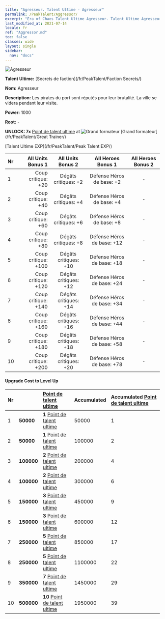 ```yaml
---
title: "Agresseur. Talent Ultime - Agresseur"
permalink: /PeakTalent/Aggressor/
excerpt: "Era of Chaos Talent Ultime Agresseur. Talent Ultime Agresseur. Agresseur"
last_modified_at: 2021-07-14
locale: fr
ref: "Aggressor.md"
toc: false
classes: wide
layout: single
sidebar:
  nav: "docs"
---
```


  ![Agresseur](/images/pt/talent_3004.png)

  **Talent Ultime:** [Secrets de faction](/fr/PeakTalent/Faction Secrets/)

  **Nom:** Agresseur

  **Description:** Les pirates du port sont réputés pour leur brutalité. La ville se videra pendant leur visite.

  **Power:** 1000

  **Root:** -

  **UNLOCK: 7x** [Point de talent ultime](/ItemsFR/con_934/) at ![Grand formateur](/images/pt/talent_3001.png) [Grand formateur](/fr/PeakTalent/Great Trainer/)

  [Talent Ultime EXP](/fr/PeakTalent/Peak Talent EXP/)

  | Nr | All Units Bonus 1 | All Units Bonus 2 | All Heroes Bonus 1 | All Heroes Bonus 2 |
  |:---|--------------:|:-------------:|:-------------:|:-------------:|
  | 1 | Coup critique: +20 | Dégâts critiques: +2 | Défense Héros de base: +2 | - |
  | 2 | Coup critique: +40 | Dégâts critiques: +4 | Défense Héros de base: +4 | - |
  | 3 | Coup critique: +60 | Dégâts critiques: +6 | Défense Héros de base: +8 | - |
  | 4 | Coup critique: +80 | Dégâts critiques: +8 | Défense Héros de base: +12 | - |
  | 5 | Coup critique: +100 | Dégâts critiques: +10 | Défense Héros de base: +18 | - |
  | 6 | Coup critique: +120 | Dégâts critiques: +12 | Défense Héros de base: +24 | - |
  | 7 | Coup critique: +140 | Dégâts critiques: +14 | Défense Héros de base: +34 | - |
  | 8 | Coup critique: +160 | Dégâts critiques: +16 | Défense Héros de base: +44 | - |
  | 9 | Coup critique: +180 | Dégâts critiques: +18 | Défense Héros de base: +58 | - |
  | 10 | Coup critique: +200 | Dégâts critiques: +20 | Défense Héros de base: +78 | - |


#### Upgrade Cost to Level Up

  | Nr | <i class="fas fa-coins"/> | [Point de talent ultime](/ItemsFR/con_934/) | Accumulated <i class="fas fa-coins"/> | Accumulated [Point de talent ultime](/ItemsFR/con_934/) |
  |:---|:--------------|:-------------|:-------------|:-------------|
  | 1 | **50000** | **1** [Point de talent ultime](/ItemsFR/con_934/) | 50000 | 1 |
  | 2 | **50000** | **1** [Point de talent ultime](/ItemsFR/con_934/) | 100000 | 2 |
  | 3 | **100000** | **2** [Point de talent ultime](/ItemsFR/con_934/) | 200000 | 4 |
  | 4 | **100000** | **2** [Point de talent ultime](/ItemsFR/con_934/) | 300000 | 6 |
  | 5 | **150000** | **3** [Point de talent ultime](/ItemsFR/con_934/) | 450000 | 9 |
  | 6 | **150000** | **3** [Point de talent ultime](/ItemsFR/con_934/) | 600000 | 12 |
  | 7 | **250000** | **5** [Point de talent ultime](/ItemsFR/con_934/) | 850000 | 17 |
  | 8 | **250000** | **5** [Point de talent ultime](/ItemsFR/con_934/) | 1100000 | 22 |
  | 9 | **350000** | **7** [Point de talent ultime](/ItemsFR/con_934/) | 1450000 | 29 |
  | 10 | **500000** | **10** [Point de talent ultime](/ItemsFR/con_934/) | 1950000 | 39 |
